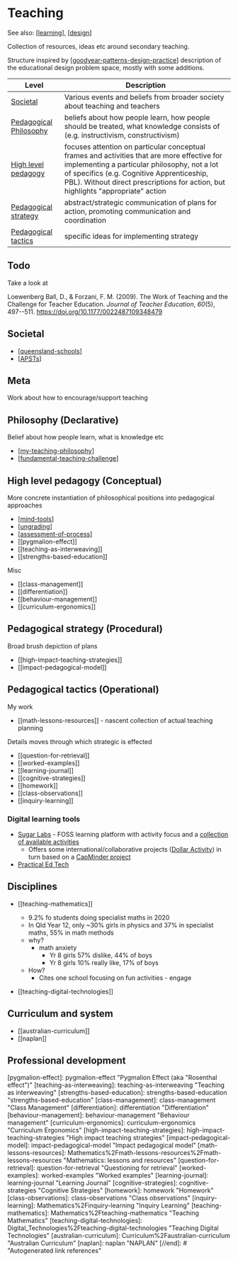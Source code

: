 # Teaching 

See also: [[learning]], [[design]]

Collection of resources, ideas etc around secondary teaching.

Structure inspired by [[goodyear-patterns-design-practice]] description of the educational design problem space, mostly with some additions.

| Level | Description |
| --- | --- |
| [Societal](#societal) | Various events and beliefs from broader society about teaching and teachers |
| [Pedagogical Philosophy](#philosophy-declarative) | beliefs about how people learn, how people should be treated, what knowledge consists of (e.g. instructivism, constructivism) |
| [High level pedagogy](#high-level-pedagogy-conceptual) | focuses attention on particular conceptual frames and activities that are more effective for implementing a particular philosophy, not a lot of specifics (e.g. Cognitive Apprenticeship, PBL). Without direct prescriptions for action, but highlights "appropriate" action |
| [Pedagogical strategy](#pedagogical-strategy-procedural) | abstract/strategic communication of plans for action, promoting communication and coordination |
| [Pedagogical tactics](#pedagogical-tactics-operational) | specific ideas for implementing strategy |

## Todo

Take a look at

Loewenberg Ball, D., & Forzani, F. M. (2009). The Work of Teaching and the Challenge for Teacher Education. *Journal of Teacher Education*, *60*(5), 497--511. <https://doi.org/10.1177/0022487109348479>

## Societal

- [[queensland-schools]]
- [[APSTs]]

## Meta 

Work about how to encourage/support teaching

## Philosophy (Declarative)

Belief about how people learn, what is knowledge etc

- [[my-teaching-philosophy]]
- [[fundamental-teaching-challenge]]

## High level pedagogy (Conceptual)

More concrete instantiation of philosophical positions into pedagogical approaches

- [[mind-tools]] 
- [[ungrading]]
- [[assessment-of-process]]
- [[pygmalion-effect]]
- [[teaching-as-interweaving]]
- [[strengths-based-education]]

Misc

- [[class-management]]
- [[differentiation]]
- [[behaviour-management]]
- [[curriculum-ergonomics]]

## Pedagogical strategy (Procedural)

Broad brush depiction of plans

- [[high-impact-teaching-strategies]]
- [[impact-pedagogical-model]]

## Pedagogical tactics (Operational)

My work

- [[math-lessons-resources]] - nascent collection of actual teaching planning

Details moves through which strategic is effected 

- [[question-for-retrieval]]
- [[worked-examples]]
- [[learning-journal]]
- [[cognitive-strategies]]
- [[homework]]
- [[class-observations]]
- [[inquiry-learning]]

### Digital learning tools

- [Sugar Labs](https://www.sugarlabs.org/) - FOSS learning platform with activity focus and a [collection of available activities](https://activities.sugarlabs.org/en-US/sugar/) 
  - Offers some international/collaborative projects ([Dollar Activity](https://try.sugarizer.org/activities/DollarStreet.activity/index.html?aid=a342be3c-6eaa-4466-90ea-5cfea5005503&a=org.olpcfrance.DollarStreet&n=Dollar%20Street)) in turn based on a [CapMinder project](https://www.gapminder.org/dollar-street)
- [Practical Ed Tech](https://practicaledtech.com/)

## Disciplines

- [[teaching-mathematics]]
  - 9.2% fo students doing specialist maths in 2020 
  - In Qld Year 12, only ~30% girls in physics and 37% in specialist maths, 55% in math methods
  - why?
    - math anxiety 
      - Yr 8 girls 57% dislike, 44% of boys
      - Yr 8 girls 10% really like, 17% of boys
  - How?
    - Cites one school focusing on fun activities - engage

- [[teaching-digital-technologies]]

## Curriculum and system 

- [[australian-curriculum]]
- [[naplan]]

## Professional development

[//begin]: # "Autogenerated link references for markdown compatibility"
[learning]: ..%2FLearning%2Flearning "Learning"
[design]: ..%2FDesign%2Fdesign "Design"
[goodyear-patterns-design-practice]: ..%2FPaper-Summaries%2Fgoodyear-patterns-design-practice "Patterns, pattern languages and design practice"
[queensland-schools]: Digital_Technologies%2Fqueensland-schools "Queensland Schools"
[APSTs]: apsts "apsts"
[my-teaching-philosophy]: my-teaching-philosophy "My Teaching Philosophy"
[fundamental-teaching-challenge]: fundamental-teaching-challenge "The fundamental challenge to teaching"
[mind-tools]: mind-tools "Mind Tools (and Mindstorms)"
[ungrading]: ungrading "Ungrading"
[assessment-of-process]: Assessment%2Fassessment-of-process "Assessment of process"
[pygmalion-effect]: pygmalion-effect "Pygmalion Effect (aka "Rosenthal effect")"
[teaching-as-interweaving]: teaching-as-interweaving "Teaching as interweaving"
[strengths-based-education]: strengths-based-education "strengths-based-education"
[class-management]: class-management "Class Management"
[differentiation]: differentiation "Differentiation"
[behaviour-management]: behaviour-management "Behaviour management"
[curriculum-ergonomics]: curriculum-ergonomics "Curriculum Ergonomics"
[high-impact-teaching-strategies]: high-impact-teaching-strategies "High impact teaching strategies"
[impact-pedagogical-model]: impact-pedagogical-model "Impact pedagogical model"
[math-lessons-resources]: Mathematics%2Fmath-lessons-resources%2Fmath-lessons-resources "Mathematics: lessons and resources"
[question-for-retrieval]: question-for-retrieval "Questioning for retrieval"
[worked-examples]: worked-examples "Worked examples"
[learning-journal]: learning-journal "Learning Journal"
[cognitive-strategies]: cognitive-strategies "Cognitive Strategies"
[homework]: homework "Homework"
[class-observations]: class-observations "Class observations"
[inquiry-learning]: Mathematics%2Finquiry-learning "Inquiry Learning"
[teaching-mathematics]: Mathematics%2Fteaching-mathematics "Teaching Mathematics"
[teaching-digital-technologies]: Digital_Technologies%2Fteaching-digital-technologies "Teaching Digital Technologies"
[australian-curriculum]: Curriculum%2Faustralian-curriculum "Australian Curriculum"
[naplan]: naplan "NAPLAN"
[//end]: # "Autogenerated link references"